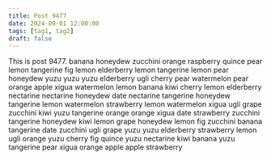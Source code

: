```yaml
---
title: Post 9477
date: 2024-09-01 12:00:00
tags: [tag1, tag2]
draft: false
---
```

This is post 9477.
banana
honeydew
zucchini
orange
raspberry
quince
pear
lemon
tangerine
fig
lemon
elderberry
lemon
tangerine
lemon
pear
honeydew
yuzu
yuzu
yuzu
elderberry
ugli
cherry
pear
watermelon
pear
orange
apple
xigua
watermelon
lemon
banana
kiwi
cherry
lemon
elderberry
nectarine
nectarine
honeydew
date
nectarine
tangerine
honeydew
tangerine
lemon
watermelon
strawberry
lemon
watermelon
xigua
ugli
grape
zucchini
kiwi
yuzu
tangerine
orange
orange
xigua
date
strawberry
zucchini
tangerine
honeydew
kiwi
lemon
grape
honeydew
lemon
fig
zucchini
banana
tangerine
date
zucchini
ugli
grape
yuzu
yuzu
elderberry
strawberry
lemon
ugli
orange
yuzu
cherry
fig
quince
yuzu
nectarine
kiwi
banana
yuzu
tangerine
pear
xigua
orange
apple
apple
strawberry
